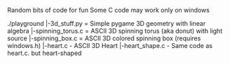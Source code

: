 Random bits of code for fun
Some C code may work only on windows

./playground
    |-3d_stuff.py = Simple pygame 3D geometry with linear algebra
    |-spinning_torus.c = ASCII 3D spinning torus (aka donut) with light source
    |-spinning_box.c = ASCII 3D colored spinning box (requires windows.h)
    |-heart.c - ASCII 3D Heart
    |-heart_shape.c - Same code as heart.c. but heart-shaped
